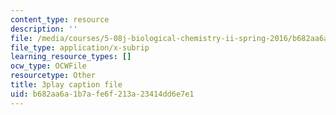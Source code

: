 ```yaml
---
content_type: resource
description: ''
file: /media/courses/5-08j-biological-chemistry-ii-spring-2016/b682aa6a1b7afe6f213a23414dd6e7e1_JB1YIT1Z-oE.srt
file_type: application/x-subrip
learning_resource_types: []
ocw_type: OCWFile
resourcetype: Other
title: 3play caption file
uid: b682aa6a-1b7a-fe6f-213a-23414dd6e7e1
---
```

